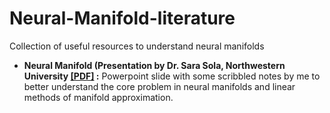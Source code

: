 # Neural-Manifold-literature
Collection of useful resources to understand neural manifolds
<ul>
  <li><b>Neural Manifold (Presentation by Dr. Sara Sola, Northwestern University <a href = "https://drive.google.com/open?id=1Dedc0Y07P85idunh7jcnYOamifYqHBac">[PDF]</a> :</b> Powerpoint slide with some scribbled notes by me to better understand the core problem in neural manifolds and linear methods of manifold approximation.</li>
</ul>
